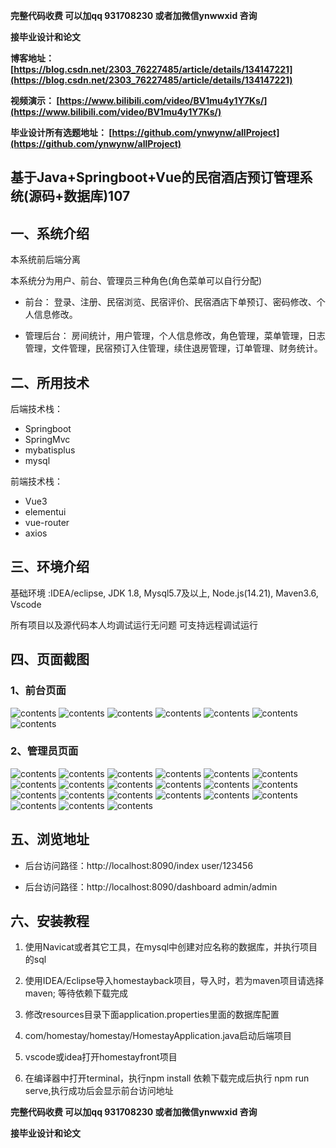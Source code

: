 **完整代码收费  可以加qq 931708230 或者加微信ynwwxid 咨询**

**接毕业设计和论文**

**博客地址：
[https://blog.csdn.net/2303_76227485/article/details/134147221](https://blog.csdn.net/2303_76227485/article/details/134147221)**

**视频演示：
[https://www.bilibili.com/video/BV1mu4y1Y7Ks/](https://www.bilibili.com/video/BV1mu4y1Y7Ks/)**

**毕业设计所有选题地址：
[https://github.com/ynwynw/allProject](https://github.com/ynwynw/allProject)**

## 基于Java+Springboot+Vue的民宿酒店预订管理系统(源码+数据库)107

## 一、系统介绍
本系统前后端分离

本系统分为用户、前台、管理员三种角色(角色菜单可以自行分配)

- 前台：
登录、注册、民宿浏览、民宿评价、民宿酒店下单预订、密码修改、个人信息修改。

- 管理后台：
房间统计，用户管理，个人信息修改，角色管理，菜单管理，日志管理，文件管理，民宿预订入住管理，续住退房管理，订单管理、财务统计。

## 二、所用技术
后端技术栈：
- Springboot
- SpringMvc
- mybatisplus
- mysql

前端技术栈：
- Vue3
- elementui
- vue-router
- axios

## 三、环境介绍
基础环境 :IDEA/eclipse, JDK 1.8, Mysql5.7及以上, Node.js(14.21), Maven3.6, Vscode

所有项目以及源代码本人均调试运行无问题 可支持远程调试运行

## 四、页面截图
### 1、前台页面
![contents](./picture/picture1.png)
![contents](./picture/picture2.png)
![contents](./picture/picture3.png)
![contents](./picture/picture4.png)
![contents](./picture/picture5.png)
![contents](./picture/picture6.png)
![contents](./picture/picture7.png)

### 2、管理员页面
![contents](./picture/picture8.png)
![contents](./picture/picture9.png)
![contents](./picture/picture10.png)
![contents](./picture/picture11.png)
![contents](./picture/picture12.png)
![contents](./picture/picture13.png)
![contents](./picture/picture14.png)
![contents](./picture/picture15.png)
![contents](./picture/picture16.png)
![contents](./picture/picture17.png)
![contents](./picture/picture18.png)
![contents](./picture/picture19.png)
![contents](./picture/picture20.png)
![contents](./picture/picture21.png)
![contents](./picture/picture22.png)
![contents](./picture/picture23.png)
![contents](./picture/picture24.png)
![contents](./picture/picture25.png)
![contents](./picture/picture26.png)
![contents](./picture/picture27.png)
![contents](./picture/picture28.png)

## 五、浏览地址
- 后台访问路径：http://localhost:8090/index
  user/123456

- 后台访问路径：http://localhost:8090/dashboard
  admin/admin

## 六、安装教程

1. 使用Navicat或者其它工具，在mysql中创建对应名称的数据库，并执行项目的sql
 
2. 使用IDEA/Eclipse导入homestayback项目，导入时，若为maven项目请选择maven; 等待依赖下载完成

3. 修改resources目录下面application.properties里面的数据库配置

4. com/homestay/homestay/HomestayApplication.java启动后端项目

5. vscode或idea打开homestayfront项目

6. 在编译器中打开terminal，执行npm install 依赖下载完成后执行 npm run serve,执行成功后会显示前台访问地址

**完整代码收费  可以加qq 931708230 或者加微信ynwwxid 咨询**

**接毕业设计和论文**



